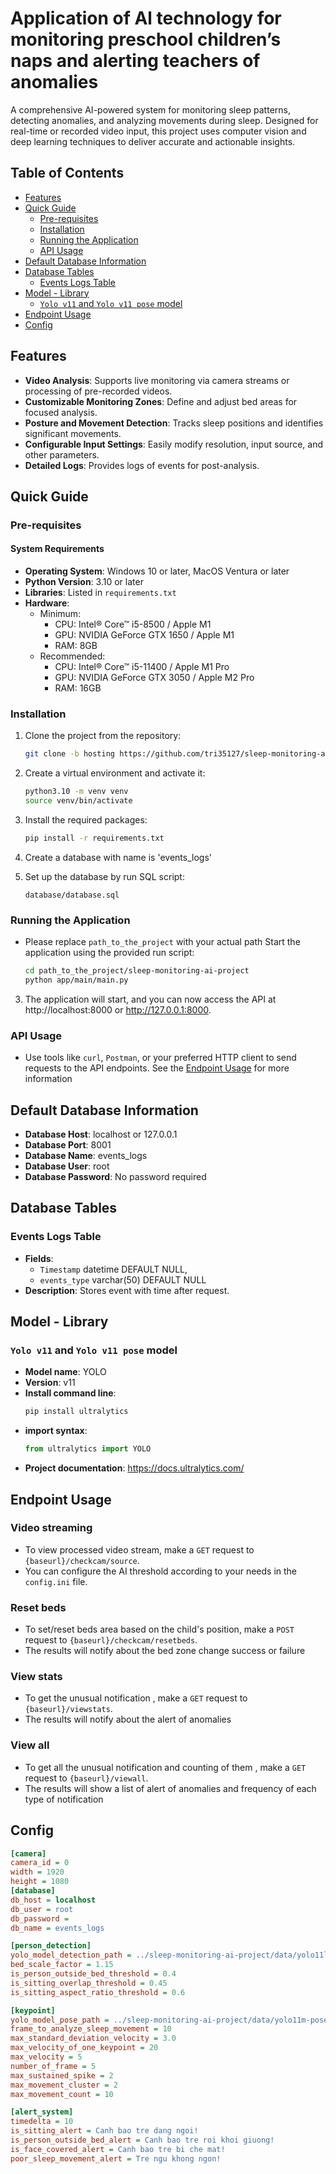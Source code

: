 # Application of Al technology for monitoring preschool children’s naps and alerting teachers of anomalies
A comprehensive AI-powered system for monitoring sleep patterns, detecting anomalies, and analyzing movements during sleep. Designed for real-time or recorded video input, this project uses computer vision and deep learning techniques to deliver accurate and actionable insights.

## Table of Contents

- [Features](#features)
- [Quick Guide](#quick-guide)
    - [Pre-requisites](#pre-requisites)
    - [Installation](#installation)
    - [Running the Application](#running-the-application)
    - [API Usage](#api-usage)
- [Default Database Information ](#default-database-information)
- [Database Tables](#database-tables)
    - [Events Logs Table](#events-logs-table)
- [Model - Library](#model---library)
    - [`Yolo v11` and `Yolo v11 pose` model](#Yolo-v11-and-yolo-v11-pose-model)
- [Endpoint Usage](#endpoint-usage)
- [Config](#config)

## Features

- **Video Analysis**: Supports live monitoring via camera streams or processing of pre-recorded videos.
- **Customizable Monitoring Zones**: Define and adjust bed areas for focused analysis.
- **Posture and Movement Detection**: Tracks sleep positions and identifies significant movements.
- **Configurable Input Settings**: Easily modify resolution, input source, and other parameters.
- **Detailed Logs**: Provides logs of events for post-analysis.
## Quick Guide

### Pre-requisites
#### System Requirements
- **Operating System**: Windows 10 or later, MacOS Ventura or later 
- **Python Version**: 3.10 or later
- **Libraries**: Listed in `requirements.txt`
- **Hardware**:
  - Minimum: 
    - CPU: Intel® Core™ i5-8500 / Apple M1
    - GPU: NVIDIA GeForce GTX 1650 / Apple M1
    - RAM: 8GB
  - Recommended:
    - CPU: Intel® Core™ i5-11400 / Apple M1 Pro
    - GPU: NVIDIA GeForce GTX 3050 / Apple M2 Pro
    - RAM: 16GB
### Installation

1. Clone the project from the repository:

    ```bash
    git clone -b hosting https://github.com/tri35127/sleep-monitoring-ai-project.git
    ```

2. Create a virtual environment and activate it:

    ```bash
    python3.10 -m venv venv
    source venv/bin/activate
    ```

3. Install the required packages:

    ```bash
    pip install -r requirements.txt
    ```
4. Create a database with name is 'events_logs'

5. Set up the database by run SQL script:
    ```
   database/database.sql
    ```

### Running the Application
- Please replace `path_to_the_project` with your actual path
Start the application using the provided run script:

    ```bash
    cd path_to_the_project/sleep-monitoring-ai-project
    python app/main/main.py
    ```

3. The application will start, and you can now access the API at http://localhost:8000 or http://127.0.0.1:8000.

### API Usage

- Use tools like `curl`, `Postman`, or your preferred HTTP client to send requests to the API endpoints.
  See the [Endpoint Usage](#endpoint-usage) for more information



## Default Database Information

- **Database Host**: localhost or 127.0.0.1
- **Database Port**: 8001
- **Database Name**: events_logs
- **Database User**: root
- **Database Password**: No password required

## Database Tables

### Events Logs Table

- **Fields**:
    - `Timestamp` datetime DEFAULT NULL,
    - `events_type` varchar(50) DEFAULT NULL
- **Description**: Stores event with time after request.


## Model - Library
### `Yolo v11` and `Yolo v11 pose` model
- **Model name**: YOLO
- **Version**: v11
- **Install command line**:
    ```bash
    pip install ultralytics
    ```
- **import syntax**:
    ```python lines
    from ultralytics import YOLO
    ```
- **Project documentation**: https://docs.ultralytics.com/


## Endpoint Usage

### Video streaming

- To view processed video stream, make a `GET` request to `{baseurl}/checkcam/source`.
- You can configure the AI threshold according to your needs in the `config.ini` file.

### Reset beds

- To set/reset beds area based on the child's position, make a `POST` request to `{baseurl}/checkcam/resetbeds`.
- The results will notify about the bed zone change success or failure

### View stats
- To get the unusual notification , make a `GET` request to `{baseurl}/viewstats`.
- The results will notify about the alert of anomalies

### View all
- To get all the unusual notification and counting of them , make a `GET` request to `{baseurl}/viewall`.
- The results will show a list of alert of anomalies and frequency of each type of notification

## Config
```ini
[camera]
camera_id = 0
width = 1920
height = 1080
[database]
db_host = localhost
db_user = root
db_password =
db_name = events_logs

[person_detection]
yolo_model_detection_path = ../sleep-monitoring-ai-project/data/yolo11l.pt
bed_scale_factor = 1.15
is_person_outside_bed_threshold = 0.4
is_sitting_overlap_threshold = 0.45
is_sitting_aspect_ratio_threshold = 0.6

[keypoint]
yolo_model_pose_path = ../sleep-monitoring-ai-project/data/yolo11m-pose.pt
frame_to_analyze_sleep_movement = 10
max_standard_deviation_velocity = 3.0
max_velocity_of_one_keypoint = 20
max_velocity = 5
number_of_frame = 5
max_sustained_spike = 2
max_movement_cluster = 2
max_movement_count = 10

[alert_system]
timedelta = 10
is_sitting_alert = Canh bao tre dang ngoi!
is_person_outside_bed_alert = Canh bao tre roi khoi giuong!
is_face_covered_alert = Canh bao tre bi che mat!
poor_sleep_movement_alert = Tre ngu khong ngon!
```